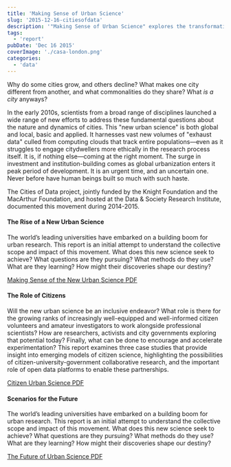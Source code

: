 ```yaml
---
title: 'Making Sense of Urban Science'
slug: '2015-12-16-citiesofdata'
description: '"Making Sense of Urban Science" explores the transformative field of urban science, examining why cities evolve differently and the unique and shared traits they possess. The post highlights new research efforts that utilize "exhaust data" to understand urban dynamics, while addressing the ethical challenges of involving city residents. As global urbanization peaks, this burgeoning discipline is crucial for navigating the rapid and complex changes cities face today.'
tags:
  - 'report'
pubDate: 'Dec 16 2015'
coverImage: './casa-london.png'
categories:
  - 'data'
---
```



Why do some cities grow, and others decline? What makes one city different from another, and what commonalities do they share? What _is a city_ anyways?

In the early 2010s, scientists from a broad range of disciplines launched a wide range of new efforts to address these fundamental questions about the nature and dynamics of cities. This "new urban science" is both global and local, basic and applied. It harnesses vast new volumes of "exhaust data" culled from computing clouds that track entire populations—even as it struggles to engage citydwellers more ethically in the research process itself. It is, if nothing else—coming at the right moment. The surge in investment and institution-building comes as global urbanization enters it peak period of development. It is an urgent time, and an uncertain one. Never before have human beings built so much with such haste.

The Cities of Data project, jointly funded by the Knight Foundation and the MacArthur Foundation, and hosted at the Data & Society Research Institute, documented this movement during 2014-2015.

#### The Rise of a New Urban Science

The world’s leading universities have embarked on a building boom for urban research. This report is an initial attempt to understand the collective scope and impact of this movement. What does this new science seek to achieve? What questions are they pursuing? What methods do they use? What are they learning? How might their discoveries shape our destiny?

[Making Sense of the New Urban Science PDF](/wp-content/uploads/2019/12/making-sense-of-the-new-science-of-cities-final-2015.7.7.pdf)

#### The Role of Citizens

Will the new urban science be an inclusive endeavor? What role is there for the growing ranks of increasingly well-equipped and well-informed citizen volunteers and amateur investigators to work alongside professional scientists? How are researchers, activists and city governments exploring that potential today? Finally, what can be done to encourage and accelerate experimentation? This report examines three case studies that provide insight into emerging models of citizen science, highlighting the possibilities of citizen-university-government collaborative research, and the important role of open data platforms to enable these partnerships.

[Citizen Urban Science PDF](/wp-content/uploads/2019/12/citizenurbanscience.pdf)

#### Scenarios for the Future

The world’s leading universities have embarked on a building boom for urban research. This report is an initial attempt to understand the collective scope and impact of this movement. What does this new science seek to achieve? What questions are they pursuing? What methods do they use? What are they learning? How might their discoveries shape our destiny?

[The Future of Urban Science PDF](/wp-content/uploads/2019/12/cities-of-data-the-future-of-urban-science.pdf)
